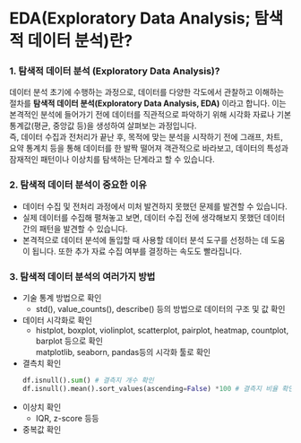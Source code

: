 # EDA(Exploratory Data Analysis; 탐색적 데이터 분석)란?

### 1. 탐색적 데이터 분석 (Exploratory Data Analysis)?

   데이터 분석 초기에 수행하는 과정으로, 데이터를 다양한 각도에서 관찰하고 이해하는 절차를 **탐색적 데이터 분석(Exploratory Data Analysis, EDA)** 이라고 합니다.
   이는 본격적인 분석에 들어가기 전에 데이터를 직관적으로 파악하기 위해 시각화 자료나 기본 통계값(평균, 중앙값 등)을 생성하여 살펴보는 과정입니다.   
   즉, 데이터 수집과 전처리가 끝난 후, 목적에 맞는 분석을 시작하기 전에 그래프, 차트, 요약 통계치 등을 통해 데이터를 한 발짝 떨어져 객관적으로 바라보고, 데이터의 특성과 잠재적인 패턴이나 이상치를 탐색하는 단계라고 할 수 있습니다.   

### 2. 탐색적 데이터 분석이 중요한 이유
   - 데이터 수집 및 전처리 과정에서 미처 발견하지 못했던 문제를 발견할 수 있습니다.
   - 실제 데이터를 수집해 펼쳐놓고 보면, 데이터 수집 전에 생각해보지 못했던 데이터 간의 패턴을 발견할 수 있습니다.
   - 본격적으로 데이터 분석에 돌입할 때 사용할 데이터 분석 도구를 선정하는 데 도움이 됩니다. 또한 추가 자료 수집 여부를 결정하는 속도도 빨라집니다.


### 3. 탐색적 데이터 분석의 여러가지 방법
   - 기술 통계 방법으로 확인
       - std(), value_counts(), describe() 등의 방법으로 데이터의 구조 및 값 확인
   - 데이터 시각화로 확인
       - histplot, boxplot, violinplot, scatterplot, pairplot, heatmap, countplot, barplot 등으로 확인   
         matplotlib, seaborn, pandas등의 시각화 툴로 확인
   - 결측치 확인
       ```python
       df.isnull().sum() # 결측지 개수 확인
       df.isnull().mean().sort_values(ascending=False) *100 # 결측지 비율 확인
       ```
   - 이상치 확인   
       - IQR, z-score 등등
   - 중복값 확인
